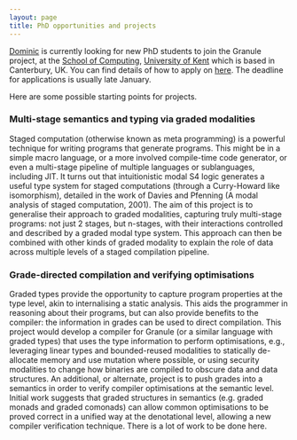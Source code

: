 ```yaml
---
layout: page
title: PhD opportunities and projects
---
```


[Dominic](http://dorchard.co.uk) is currently looking for new PhD students to join
the Granule project, at the [School of Computing](http://www.cs.kent.ac.uk), [University of Kent](http://www.kent.ac.uk) which is based in Canterbury, UK. You can find details of how to apply on [here](https://www.cs.kent.ac.uk/research/studyingforaphd/index.html). The deadline for applications is usually late January.

Here are some possible starting points for projects.

### Multi-stage semantics and typing via graded modalities

Staged computation (otherwise known as meta programming) is a powerful technique
for writing programs that generate programs. This might be in a simple macro
language, or a more involved compile-time code generator, or even a multi-stage pipeline of multiple languages or sublanguages, including JIT. It turns
out that intuitionistic modal S4 logic generates a useful type system for staged
computations (through a Curry-Howard like isomorphism), detailed in the work of
Davies and Pfenning (A modal analysis of staged computation, 2001). The aim of
this project is to generalise their approach to graded modalities, capturing truly
multi-stage programs: not just 2 stages, but n-stages, with their interactions
controlled and described by a graded modal type system. This approach can then
be combined with other kinds of graded modality to explain the role of data
across multiple levels of a staged compilation pipeline.

### Grade-directed compilation and verifying optimisations

Graded types provide the opportunity to capture program properties at the type level,
akin to internalising a static analysis. This aids the programmer in reasoning about
their programs, but can also provide benefits to the compiler: the information in
grades can be used to direct compilation. This project would develop a compiler
for Granule (or a similar language with graded types) that uses the type information
to perform optimisations, e.g., leveraging linear types and bounded-reused modalities
to statically de-allocate memory and use mutation where possible, or using security
modalities to change how binaries are compiled to obscure data and data structures.
An additional, or alternate, project is to push grades into a semantics in order
to verify compiler optimisations at the semantic level. Initial work suggests
that graded structures in semantics (e.g. graded monads and graded comonads) can
allow common optimisations to be proved correct in a unified way at the denotational
level, allowing a new compiler verification technique. There is a lot of work
to be done here.

